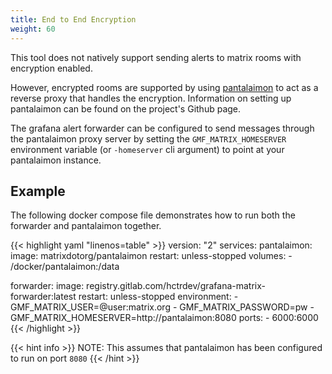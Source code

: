 ```yaml
---
title: End to End Encryption
weight: 60
---
```


This tool does not natively support sending alerts to matrix rooms with encryption enabled.

However, encrypted rooms are supported by using [pantalaimon](https://github.com/matrix-org/pantalaimon) to act as a reverse proxy that handles the encryption.
Information on setting up pantalaimon can be found on the project's Github page.

The grafana alert forwarder can be configured to send messages through the pantalaimon proxy server by setting the `GMF_MATRIX_HOMESERVER` environment variable (or `-homeserver` cli argument) to point at your pantalaimon instance.

## Example

The following docker compose file demonstrates how to run both the forwarder and pantalaimon together.

{{< highlight yaml "linenos=table" >}}
version: "2"
services:
  pantalaimon:
    image: matrixdotorg/pantalaimon
      restart: unless-stopped
      volumes:
      - /docker/pantalaimon:/data

  forwarder:
    image: registry.gitlab.com/hctrdev/grafana-matrix-forwarder:latest
    restart: unless-stopped
    environment:
    - GMF_MATRIX_USER=@user:matrix.org
    - GMF_MATRIX_PASSWORD=pw
    - GMF_MATRIX_HOMESERVER=http://pantalaimon:8080
    ports:
    - 6000:6000
{{< /highlight >}}

{{< hint info >}}
NOTE: This assumes that pantalaimon has been configured to run on port `8080`
{{< /hint >}}
